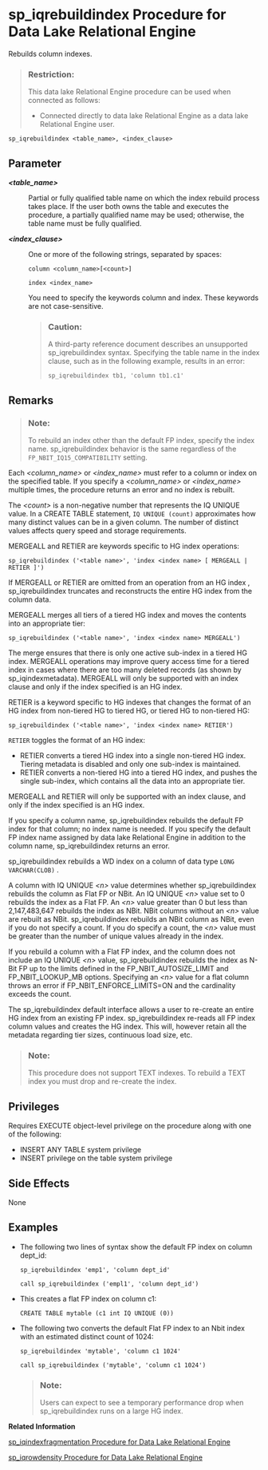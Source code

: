 <!-- loioa5b342e484f21015b652c2f5c7685bca -->

# sp\_iqrebuildindex Procedure for Data Lake Relational Engine

Rebuilds column indexes.



> ### Restriction:  
> This data lake Relational Engine procedure can be used when connected as follows:
> 
> -   Connected directly to data lake Relational Engine as a data lake Relational Engine user.



```
sp_iqrebuildindex <table_name>, <index_clause>
```



<a name="loioa5b342e484f21015b652c2f5c7685bca__iq_refbb_1720"/>

## Parameter


<dl>
<dt><b>

*<table\_name\>*

</b></dt>
<dd>

Partial or fully qualified table name on which the index rebuild process takes place. If the user both owns the table and executes the procedure, a partially qualified name may be used; otherwise, the table name must be fully qualified.



</dd><dt><b>

*<index\_clause\>*

</b></dt>
<dd>

One or more of the following strings, separated by spaces:

```
column <column_name>[<count>]
```

```
index <index_name>
```

You need to specify the keywords column and index. These keywords are not case-sensitive.

> ### Caution:  
> A third-party reference document describes an unsupported sp\_iqrebuildindex syntax. Specifying the table name in the index clause, such as in the following example, results in an error:
> 
> ```
> sp_iqrebuildindex tb1, 'column tb1.c1'
> ```



</dd>
</dl>



<a name="loioa5b342e484f21015b652c2f5c7685bca__iq_refbb_1722"/>

## Remarks

> ### Note:  
> To rebuild an index other than the default FP index, specify the index name. sp\_iqrebuildindex behavior is the same regardless of the `FP_NBIT_IQ15_COMPATIBILITY` setting.

Each *<column\_name\>* or *<index\_name\>* must refer to a column or index on the specified table. If you specify a *<column\_name\>* or *<index\_name\>* multiple times, the procedure returns an error and no index is rebuilt.

The *<count\>* is a non-negative number that represents the IQ UNIQUE value. In a CREATE TABLE statement, `IQ UNIQUE (count)` approximates how many distinct values can be in a given column. The number of distinct values affects query speed and storage requirements.

MERGEALL and RETIER are keywords specific to HG index operations:

```
sp_iqrebuildindex ('<table name>', 'index <index name> [ MERGEALL | RETIER ]')
```

If MERGEALL or RETIER are omitted from an operation from an HG index , sp\_iqrebuildindex truncates and reconstructs the entire HG index from the column data.

MERGEALL merges all tiers of a tiered HG index and moves the contents into an appropriate tier:

```
sp_iqrebuildindex ('<table name>', 'index <index name> MERGEALL')
```

The merge ensures that there is only one active sub-index in a tiered HG index. MERGEALL operations may improve query access time for a tiered index in cases where there are too many deleted records \(as shown by sp\_iqindexmetadata\). MERGEALL will only be supported with an index clause and only if the index specified is an HG index.

RETIER is a keyword specific to HG indexes that changes the format of an HG index from non-tiered HG to tiered HG, or tiered HG to non-tiered HG:

```
sp_iqrebuildindex ('<table name>', 'index <index name> RETIER')
```

`RETIER` toggles the format of an HG index:

-   RETIER converts a tiered HG index into a single non-tiered HG index. Tiering metadata is disabled and only one sub-index is maintained.
-   RETIER converts a non-tiered HG into a tiered HG index, and pushes the single sub-index, which contains all the data into an appropriate tier.

MERGEALL and RETIER will only be supported with an index clause, and only if the index specified is an HG index.

If you specify a column name, sp\_iqrebuildindex rebuilds the default FP index for that column; no index name is needed. If you specify the default FP index name assigned by data lake Relational Engine in addition to the column name, sp\_iqrebuildindex returns an error.

sp\_iqrebuildindex rebuilds a WD index on a column of data type `LONG VARCHAR(CLOB)` .

A column with IQ UNIQUE *<n\>* value determines whether sp\_iqrebuildindex rebuilds the column as Flat FP or NBit. An IQ UNIQUE *<n\>* value set to 0 rebuilds the index as a Flat FP. An *<n\>* value greater than 0 but less than 2,147,483,647 rebuilds the index as NBit. NBit columns without an *<n\>* value are rebuilt as NBit. sp\_iqrebuildindex rebuilds an NBit column as NBit, even if you do not specify a count. If you do specify a count, the *<n\>* value must be greater than the number of unique values already in the index.

If you rebuild a column with a Flat FP index, and the column does not include an IQ UNIQUE *<n\>* value, sp\_iqrebuildindex rebuilds the index as N-Bit FP up to the limits defined in the FP\_NBIT\_AUTOSIZE\_LIMIT and FP\_NBIT\_LOOKUP\_MB options. Specifying an *<n\>* value for a flat column throws an error if FP\_NBIT\_ENFORCE\_LIMITS=ON and the cardinality exceeds the count.

The sp\_iqrebuildindex default interface allows a user to re-create an entire HG index from an existing FP index. sp\_iqrebuildindex re-reads all FP index column values and creates the HG index. This will, however retain all the metadata regarding tier sizes, continuous load size, etc.

> ### Note:  
> This procedure does not support TEXT indexes. To rebuild a TEXT index you must drop and re-create the index.



<a name="loioa5b342e484f21015b652c2f5c7685bca__section_fjr_fy1_tbb"/>

## Privileges

Requires EXECUTE object-level privilege on the procedure along with one of the following:

-   INSERT ANY TABLE system privilege
-   INSERT privilege on the table system privilege



## Side Effects

None



<a name="loioa5b342e484f21015b652c2f5c7685bca__iq_refbb_1723"/>

## Examples

-   The following two lines of syntax show the default FP index on column dept\_id:

    ```
    sp_iqrebuildindex 'emp1', 'column dept_id'
    
    call sp_iqrebuildindex ('empl1', 'column dept_id')
    ```

-   This creates a flat FP index on column c1:

    ```
    CREATE TABLE mytable (c1 int IQ UNIQUE (0))
    ```

-   The following two converts the default Flat FP index to an Nbit index with an estimated distinct count of 1024:

    ```
    sp_iqrebuildindex 'mytable', 'column c1 1024'
    
    call sp_iqrebuildindex ('mytable', 'column c1 1024')
    ```

    > ### Note:  
    > Users can expect to see a temporary performance drop when sp\_iqrebuildindex runs on a large HG index.


**Related Information**  


[sp\_iqindexfragmentation Procedure for Data Lake Relational Engine](sp-iqindexfragmentation-procedure-for-data-lake-relational-engine-a5ac10a.md "Reports information about the percentage of page space taken up within the B-trees, garrays, and bitmap structures in data lake Relational Engine indexes.")

[sp\_iqrowdensity Procedure for Data Lake Relational Engine](sp-iqrowdensity-procedure-for-data-lake-relational-engine-a5b5cb9.md "Reports information about the internal row fragmentation for a table at the FP index level.")

